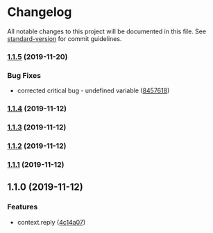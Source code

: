 # Changelog

All notable changes to this project will be documented in this file. See [standard-version](https://github.com/conventional-changelog/standard-version) for commit guidelines.

### [1.1.5](https://github.com/gospime/koa-reply/compare/v1.1.4...v1.1.5) (2019-11-20)


### Bug Fixes

* corrected critical bug - undefined variable ([8457618](https://github.com/gospime/koa-reply/commit/8457618bed609c3cf79f464302107ed131ecb966))

### [1.1.4](https://github.com/gospime/koa-reply/compare/v1.1.3...v1.1.4) (2019-11-12)

### [1.1.3](https://github.com/gospime/koa-reply/compare/v1.1.2...v1.1.3) (2019-11-12)

### [1.1.2](https://github.com/gospime/koa-reply/compare/v1.1.1...v1.1.2) (2019-11-12)

### [1.1.1](https://github.com/gospime/koa-reply/compare/v1.1.0...v1.1.1) (2019-11-12)

## 1.1.0 (2019-11-12)


### Features

* context.reply ([4c14a07](https://github.com/gospime/koa-reply/commit/4c14a0767a1e30790cddccf1b33054e9d2efd3dd))
